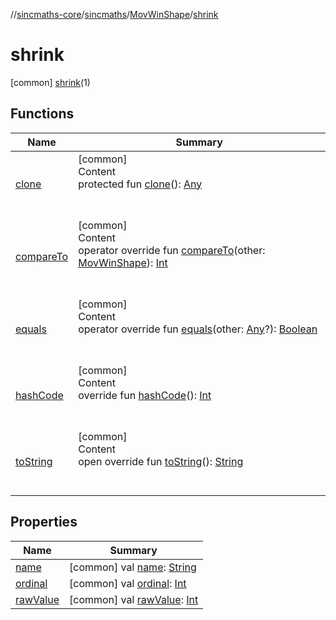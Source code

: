//[sincmaths-core](../../../../index.md)/[sincmaths](../../index.md)/[MovWinShape](../index.md)/[shrink](index.md)



# shrink  
 [common] [shrink](index.md)(1)  
   


## Functions  
  
|  Name |  Summary | 
|---|---|
| <a name="kotlin/Enum/clone/#/PointingToDeclaration/"></a>[clone](../../-angle-sequence/-x-y-z/index.md#%5Bkotlin%2FEnum%2Fclone%2F%23%2FPointingToDeclaration%2F%5D%2FFunctions%2F402989535)| <a name="kotlin/Enum/clone/#/PointingToDeclaration/"></a>[common]  <br>Content  <br>protected fun [clone](../../-angle-sequence/-x-y-z/index.md#%5Bkotlin%2FEnum%2Fclone%2F%23%2FPointingToDeclaration%2F%5D%2FFunctions%2F402989535)(): [Any](https://kotlinlang.org/api/latest/jvm/stdlib/kotlin/-any/index.html)  <br><br><br>|
| <a name="kotlin/Enum/compareTo/#sincmaths.MovWinShape/PointingToDeclaration/"></a>[compareTo](../discard/index.md#%5Bkotlin%2FEnum%2FcompareTo%2F%23sincmaths.MovWinShape%2FPointingToDeclaration%2F%5D%2FFunctions%2F402989535)| <a name="kotlin/Enum/compareTo/#sincmaths.MovWinShape/PointingToDeclaration/"></a>[common]  <br>Content  <br>operator override fun [compareTo](../discard/index.md#%5Bkotlin%2FEnum%2FcompareTo%2F%23sincmaths.MovWinShape%2FPointingToDeclaration%2F%5D%2FFunctions%2F402989535)(other: [MovWinShape](../index.md)): [Int](https://kotlinlang.org/api/latest/jvm/stdlib/kotlin/-int/index.html)  <br><br><br>|
| <a name="kotlin/Enum/equals/#kotlin.Any?/PointingToDeclaration/"></a>[equals](../../-angle-sequence/-x-y-z/index.md#%5Bkotlin%2FEnum%2Fequals%2F%23kotlin.Any%3F%2FPointingToDeclaration%2F%5D%2FFunctions%2F402989535)| <a name="kotlin/Enum/equals/#kotlin.Any?/PointingToDeclaration/"></a>[common]  <br>Content  <br>operator override fun [equals](../../-angle-sequence/-x-y-z/index.md#%5Bkotlin%2FEnum%2Fequals%2F%23kotlin.Any%3F%2FPointingToDeclaration%2F%5D%2FFunctions%2F402989535)(other: [Any](https://kotlinlang.org/api/latest/jvm/stdlib/kotlin/-any/index.html)?): [Boolean](https://kotlinlang.org/api/latest/jvm/stdlib/kotlin/-boolean/index.html)  <br><br><br>|
| <a name="kotlin/Enum/hashCode/#/PointingToDeclaration/"></a>[hashCode](../../-angle-sequence/-x-y-z/index.md#%5Bkotlin%2FEnum%2FhashCode%2F%23%2FPointingToDeclaration%2F%5D%2FFunctions%2F402989535)| <a name="kotlin/Enum/hashCode/#/PointingToDeclaration/"></a>[common]  <br>Content  <br>override fun [hashCode](../../-angle-sequence/-x-y-z/index.md#%5Bkotlin%2FEnum%2FhashCode%2F%23%2FPointingToDeclaration%2F%5D%2FFunctions%2F402989535)(): [Int](https://kotlinlang.org/api/latest/jvm/stdlib/kotlin/-int/index.html)  <br><br><br>|
| <a name="kotlin/Enum/toString/#/PointingToDeclaration/"></a>[toString](../../-angle-sequence/-x-y-z/index.md#%5Bkotlin%2FEnum%2FtoString%2F%23%2FPointingToDeclaration%2F%5D%2FFunctions%2F402989535)| <a name="kotlin/Enum/toString/#/PointingToDeclaration/"></a>[common]  <br>Content  <br>open override fun [toString](../../-angle-sequence/-x-y-z/index.md#%5Bkotlin%2FEnum%2FtoString%2F%23%2FPointingToDeclaration%2F%5D%2FFunctions%2F402989535)(): [String](https://kotlinlang.org/api/latest/jvm/stdlib/kotlin/-string/index.html)  <br><br><br>|


## Properties  
  
|  Name |  Summary | 
|---|---|
| <a name="sincmaths/MovWinShape.shrink/name/#/PointingToDeclaration/"></a>[name](name.md)| <a name="sincmaths/MovWinShape.shrink/name/#/PointingToDeclaration/"></a> [common] val [name](name.md): [String](https://kotlinlang.org/api/latest/jvm/stdlib/kotlin/-string/index.html)   <br>|
| <a name="sincmaths/MovWinShape.shrink/ordinal/#/PointingToDeclaration/"></a>[ordinal](ordinal.md)| <a name="sincmaths/MovWinShape.shrink/ordinal/#/PointingToDeclaration/"></a> [common] val [ordinal](ordinal.md): [Int](https://kotlinlang.org/api/latest/jvm/stdlib/kotlin/-int/index.html)   <br>|
| <a name="sincmaths/MovWinShape.shrink/rawValue/#/PointingToDeclaration/"></a>[rawValue](raw-value.md)| <a name="sincmaths/MovWinShape.shrink/rawValue/#/PointingToDeclaration/"></a> [common] val [rawValue](raw-value.md): [Int](https://kotlinlang.org/api/latest/jvm/stdlib/kotlin/-int/index.html)   <br>|

